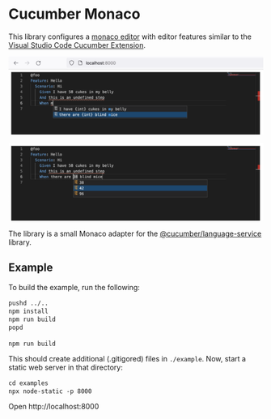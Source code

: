 # Cucumber Monaco

This library configures a [monaco editor](https://github.com/microsoft/monaco-editor)
with editor features similar to the [Visual Studio Code Cucumber Extension](../../vscode/javascript).

![Screenshot 1](screenshot1.png)

![Screenshot 2](screenshot2.png)

The library is a small Monaco adapter for the [@cucumber/language-service](../../language-service/javascript)
library.

## Example

To build the example, run the following:

```
pushd ../..
npm install
npm run build
popd

npm run build
```

This should create additional (.gitigored) files in `./example`. Now, start a static web server in that directory:

```
cd examples
npx node-static -p 8000
```

Open http://localhost:8000
